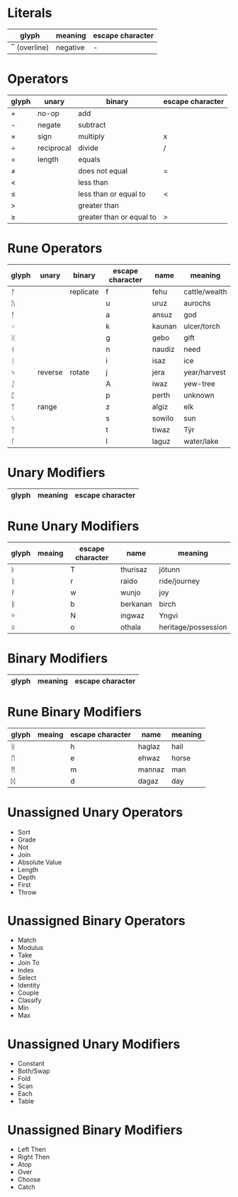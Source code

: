 # Literals

| glyph        | meaning  | escape character |
| ------------ | -------- | ---------------- |
| ‾ (overline) | negative | -                |

# Operators

| glyph | unary      | binary                    | escape character |
| ----- | ---------- | ------------------------- | ---------------- |
| +     | no-op      | add                       |                  |
| -     | negate     | subtract                  |                  |
| ×     | sign       | multiply                  | x                |
| ÷     | reciprocal | divide                    | /                |
| =     | length     | equals                    |                  |
| ≠     |            | does not equal            | =                |
| <     |            | less than                 |                  |
| ≤     |            | less than or equal to     | <                |
| >     |            | greater than              |                  |
| ≥     |            | greater than  or equal to | >                |

# Rune Operators

| glyph | unary   | binary    | escape character | name   | meaning       |
| ----- | ------- | --------- | ---------------- | ------ | ------------- |
| ᚠ     |         | replicate | f                | fehu   | cattle/wealth |
| ᚢ     |         |           | u                | uruz   | aurochs       |
| ᚨ     |         |           | a                | ansuz  | god           |
| ᚲ     |         |           | k                | kaunan | ulcer/torch   |
| ᚷ     |         |           | g                | gebo   | gift          |
| ᚾ     |         |           | n                | naudiz | need          |
| ᛁ     |         |           | i                | isaz   | ice           |
| ᛃ     | reverse | rotate    | j                | jera   | year/harvest  |
| ᛇ     |         |           | A                | iwaz   | yew-tree      |
| ᛈ     |         |           | p                | perth  | unknown       |
| ᛉ     | range   |           | z                | algiz  | elk           |
| ᛊ     |         |           | s                | sowilo | sun           |
| ᛏ     |         |           | t                | tiwaz  | Týr           |
| ᛚ     |         |           | l                | laguz  | water/lake    |

# Unary Modifiers

| glyph | meaning | escape character |
| ----- | ------- | ---------------- |

# Rune Unary Modifiers

| glyph | meaing | escape character | name     | meaning             |
| ----- | ------ | ---------------- | -------- | ------------------- |
| ᚦ     |        | T                | thurisaz | jötunn              |
| ᚱ     |        | r                | raido    | ride/journey        |
| ᚹ     |        | w                | wunjo    | joy                 |
| ᛒ     |        | b                | berkanan | birch               |
| ᛜ     |        | N                | ingwaz   | Yngvi               |
| ᛟ     |        | o                | othala   | heritage/possession |

# Binary Modifiers

| glyph | meaning | escape character |
| ----- | ------- | ---------------- |

# Rune Binary Modifiers

| glyph | meaing | escape character | name   | meaning |
| ----- | ------ | ---------------- | ------ | ------- |
| ᚺ     |        | h                | haglaz | hail    |
| ᛖ     |        | e                | ehwaz  | horse   |
| ᛗ     |        | m                | mannaz | man     |
| ᛞ     |        | d                | dagaz  | day     |

# Unassigned Unary Operators
- Sort
- Grade
- Not
- Join
- Absolute Value
- Length
- Depth
- First
- Throw

# Unassigned Binary Operators
- Match
- Modulus
- Take
- Join To
- Index
- Select
- Identity
- Couple
- Classify
- Min
- Max

# Unassigned Unary Modifiers
- Constant
- Both/Swap
- Fold
- Scan
- Each
- Table

# Unassigned Binary Modifiers
- Left Then
- Right Then
- Atop
- Over
- Choose
- Catch